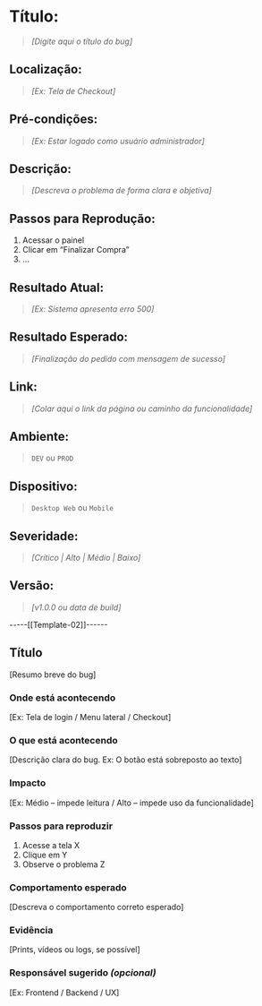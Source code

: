 
#  Título:
> _[Digite aqui o título do bug]_

##  Localização:
> _[Ex: Tela de Checkout]_

##  Pré-condições:
> _[Ex: Estar logado como usuário administrador]_

##  Descrição:
> _[Descreva o problema de forma clara e objetiva]_

##  Passos para Reprodução:
1. Acessar o painel
2. Clicar em “Finalizar Compra”
3. ...

##  Resultado Atual:
> _[Ex: Sistema apresenta erro 500]_

##  Resultado Esperado:
> _[Finalização do pedido com mensagem de sucesso]_

##  Link:
> _[Colar aqui o link da página ou caminho da funcionalidade]_

##  Ambiente:
> `DEV` ou `PROD`

##  Dispositivo:
> `Desktop Web` ou `Mobile`

##  Severidade:
> _[Crítico | Alto | Médio | Baixo]_

##  Versão:
> _[v1.0.0 ou data de build]_

-----[[Template-02]]------

## Título  
[Resumo breve do bug]

### Onde está acontecendo  
[Ex: Tela de login / Menu lateral / Checkout]

### O que está acontecendo  
[Descrição clara do bug. Ex: O botão está sobreposto ao texto]

### Impacto  
[Ex: Médio – impede leitura / Alto – impede uso da funcionalidade]

### Passos para reproduzir  
1. Acesse a tela X  
2. Clique em Y  
3. Observe o problema Z

### Comportamento esperado  
[Descreva o comportamento correto esperado]

### Evidência  
[Prints, vídeos ou logs, se possível]

### Responsável sugerido *(opcional)*  
[Ex: Frontend / Backend / UX]
